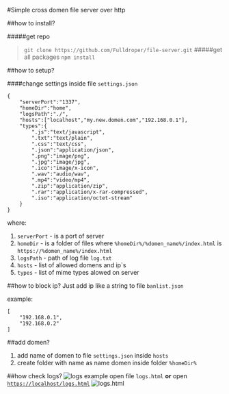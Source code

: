 #Simple cross domen file server over http

##how to install?

#####get repo
>```git clone https://github.com/Fulldroper/file-server.git```
#####get all packages
>```npm install```

##how to setup?

####change settings inside file `settings.json`
```
{
    "serverPort":"1337",
    "homeDir":"home",
    "logsPath":"./",
    "hosts":["localhost","my.new.domen.com","192.168.0.1"],
    "types":{
        ".js":"text/javascript",
        ".txt":"text/plain",
        ".css":"text/css",
        ".json":"application/json",
        ".png":"image/png",
        ".jpg":"image/jpg",
        ".ico":"image/x-icon",
        ".wav":"audio/wav",
        ".mp4":"video/mp4",
        ".zip":"application/zip",
        ".rar":"application/x-rar-compressed",
        ".iso":"application/octet-stream"
    }
}
```
where:
1. `serverPort` - is a port of server
2. `homeDir` - is a folder of files where `%homeDir%/%domen_name%/index.html` is `https://%domen_name%/index.html`
3. `logsPath` - path of log file `log.txt`
4. `hosts` - list of allowed domens and ip`s
5. `types` - list of mime types alowed on server

##how to block ip?
Just add ip like a string to file `banlist.json`

example:
```
[
    "192.168.0.1",
    "192.168.0.2"
]
```
##add domen?
1. add name of domen to file `settings.json` inside `hosts`
2. create folder with name as name domen inside folder `%homeDir%`

##how check logs?
![logs example](https://cdn.discordapp.com/attachments/834769719823302666/864558052929699880/unknown.png)
open file `logs.html` **or** open [`https://localhost/logs.html`](https://localhost/logs.html)
![logs.html](https://media.discordapp.net/attachments/834769719823302666/864559120065232896/unknown.png?width=690&height=508)